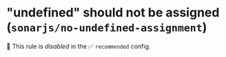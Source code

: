 # "undefined" should not be assigned (`sonarjs/no-undefined-assignment`)

🚫 This rule is _disabled_ in the ✅ `recommended` config.

<!-- end auto-generated rule header -->
